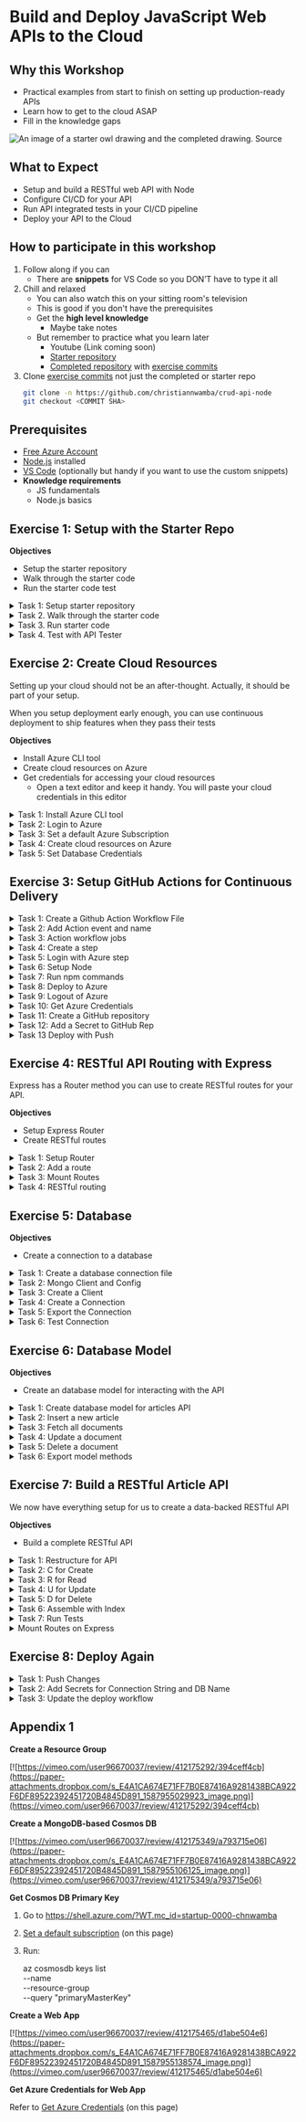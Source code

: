 # Build and Deploy JavaScript Web APIs to the Cloud 

## Why this Workshop

- Practical examples from start to finish on setting up production-ready APIs
- Learn how to get to the cloud ASAP
- Fill in the knowledge gaps

![An image of a starter owl drawing and the completed drawing. Source](https://pbs.twimg.com/media/C64ktBJWgAE3qxT?format=jpg&name=small)

## What to Expect

- Setup and build a RESTful web API with Node
- Configure CI/CD for your API
- Run API integrated tests in your CI/CD pipeline
- Deploy your API to the Cloud

## How to participate in this workshop

1. Follow along if you can
   - There are **snippets** for VS Code so you DON’T have to type it all
2. Chill and relaxed
    - You can also watch this on your sitting room's television
    - This is good if you don't have the prerequisites
    - Get the **high level knowledge**
        - Maybe take notes
    - But remember to practice what you learn later
        - Youtube (Link coming soon)
        - [Starter repository](https://github.com/christiannwamba/crud-api-node_STARTER)
        - [Completed repository](https://github.com/christiannwamba/crud-api-node) with [exercise commits](https://github.com/search?q=exercise+repo%3Achristiannwamba%2Fcrude-api-w-node&type=Commits&ref=advsearch&l=&l=)
3. Clone [exercise commits](https://github.com/search?q=exercise+repo%3Achristiannwamba%2Fcrude-api-w-node&type=Commits&ref=advsearch&l=&l=) not just the completed or starter repo
    ```bash
    git clone -n https://github.com/christiannwamba/crud-api-node 
    git checkout <COMMIT SHA>
    ```

## Prerequisites

- [Free Azure Account](https://azure.microsoft.com/free/?WT.mc_id=startup-0000-chnwamba)
- [Node.js](https://nodejs.org/en/download/) installed
- [VS Code](https://code.visualstudio.com/?WT.mc_id=startup-0000-chnwamba) (optionally but handy if you want to use the custom snippets)
- **Knowledge requirements**
  - JS fundamentals
  - Node.js basics

## Exercise 1: Setup with the Starter Repo

**Objectives**

- Setup the starter repository
- Walk through the starter code
- Run the starter code test

<details>
	<summary>Task 1: Setup starter repository</summary>

### Task 1: Setup starter repository

Clone the repository:

```bash
git clone https://github.com/christiannwamba/crud-api-node_STARTER crud-api-node
```

Install the dependencies:

```bash
cd crud-api-node
npm install
```

</details>

<details>
	<summary>Task 2. Walk through the starter code</summary>

### Task 2. Walk through the starter code

```bash
# Project tree
.
├── data.json
├── testData.json
├── package.json
├── index.js
├── test
│   ├── articles.skip.js
│   ├── db.skip.js
│   └── home.js
└── utils
    ├── config.js
    ├── flush.js
    ├── httpError.js
    └── seed.js
```

- `data.json` contains test data that we can use to populate our database
- `testData.json` is the same as `data.json` but with fewer data

**+ package.json**

The entry file is specified by the `start` script:

```json
"scripts": {
  "start": "node index.js",
  "dev": "nodemon index.js",
  "seed": "node -e 'require(\"./utils/seed.js\")()'",
  "flush": "node -e 'require(\"./utils/flush.js\")()'",
  "test:dev": "mocha --timeout 100000 --exclude \"./test/**/!(*.skip).js\" -w --recursive",
  "test": "mocha --timeout 100000 \"./test/**/!(*.skip).js\" --exit"
},
```

- The `dev` command starts the entry file with `nodemon`. Nodemon watches for changes and restarts the server so we don’t have to run `start` every time we edit a file.
- `seed` runs an exported function located in `./utils/seed.js` to populate the database with test data
- `flush` behaves like `seed` but instead, it empties the database
- `test:dev` runs the test files in the `test` folder and watches for changes
- `test` does not watch for any change after running the tests

> If a test file ends with `skip.js`, it is skipped when the test is running

**+ index.js**

The entry `index.js` file starts with importing `express` and `body-parser`.

```js
const express = require('express');
const bodyParser = require('body-parser');
```

Express is the HTTP/API/Routing framework or library for Node.js. Body parser formats and attaches request payload on express.

This file then goes one step forward to configure express and body parser:

```js
// Configure express
const app = express();
// Configure body-parser
app.use(bodyParser.urlencoded({ extended: true }));
app.use(bodyParser.json());
```

Next we try to get the port from the environment and if it is not found we use a port 4000:

```js
const port = process.env.PORT || 4000;
```

Then we create our first route:

```js
app.get('/', function (_, res) {
  res.send('Welcome to our API');
});
```

So when you visit the home page you get a greeting.

Lastly the server starts listening for requests:

```js
if (!module.parent) {
  app.listen(port);
  console.log('Magic happens on port ' + port);
}
```

The `!module.parent` check makes sure that this server is not started when the file is imported. Instead it can only be started when we run `index.js` directly.

Lastly we export the app for testing:

```js
module.exports = app;
```

- The test directory contains our tests.
  - `home.js` is for tests that test the `/` path
  - `articles.skip.js` is for tests that test the `/api/articles` path
    - The `skip` flag ensures that we don’t run the tests in this file yet since we haven’t written any articles API code
  - `db.skip.js` is for testing our database connection
- The `utils` folder just like the name contain utility logic:
  - The `config.js` file exports an object that contains our app credentials
    - Note how we use `dotenv` library to check the environment and use different databases for them.
  - The `seed.js` file uses `data.json` or `testData.json` to populate our database
  - The `flush.js` file empties the database
  - `httpError` is a utility function we can use to handle server errors

* You should rename the `.env.example` and `.test.env.example` files to `.env` and `.test.env` respectively. We will paste our database connection strings in these files and not push them to GitHub.

</details>

<details>
	<summary>Task 3. Run starter code</summary>

### Task 3. Run starter code

To check if our setup is ok, run the test script:

```bash
npm run test
```

</details>

<details>
	<summary>Task 4. Test with API Tester</summary>

### Task 4. Test with API Tester

You can use [Paw](https://paw.cloud), [Insomnia](https://insomnia.rest), [Postwoman](https://postwoman.io), or [Postman](https://www.postman.com) to test the endpoint.
</details>

## Exercise 2: Create Cloud Resources

Setting up your cloud should not be an after-thought. Actually, it should be part of your setup.

When you setup deployment early enough, you can use continuous deployment to ship features when they pass their tests

**Objectives**

- Install Azure CLI tool
- Create cloud resources on Azure
- Get credentials for accessing your cloud resources
  - Open a text editor and keep it handy. You will paste your cloud credentials in this editor

</details>

<details>
	<summary>Task 1: Install Azure CLI tool</summary>

### Task 1: Install Azure CLI tool

For Windows:

```powershell
Invoke-WebRequest -Uri https://aka.ms/installazurecliwindows -OutFile .\AzureCLI.msi; Start-Process msiexec.exe -Wait -ArgumentList '/I AzureCLI.msi /quiet'; rm .\AzureCLI.msi
```

For Mac:

```bash
brew update && brew install azure-cli
```

For Linux:

```bash
curl -sL https://aka.ms/InstallAzureCLIDeb | sudo bash
```

[Learn more…](https://docs.microsoft.com/cli/azure/install-azure-cli?view=azure-cli-latest&WT.mc_id=startup-0000-chnwamba)

</details>

<details>
	<summary>Task 2: Login to Azure</summary>

### Task 2: Login to Azure

Login to Azure with your CLI (you need to have created an [Azure Account](https://azure.microsoft.com/free/?WT.mc_id=startup-0000-chnwamba). It’s free):

```bash
az login
```

</details>

<details>
	<summary>Task 3: Set a default Azure Subscription</summary>

### Task 3: Set a default Azure Subscription

Every single time you run an Azure command to manage your resources (eg. Mongo database), Azure would ask for the [subscription](https://faq.rhipe.com/Search/Article/f021634f-b34e-4dbb-8f20-c009beafa170) to use to do that.

Set a default subscription so you don’t have to always provide it when creating or managing resources.

Run the following to see your subscriptions:

```bash
az account list
```

The output will look like:

```
[
  {
    "cloudName": "AzureCloud",
    "id": "<YOUR SUBSCRIPTION ID HERE>",
    "isDefault": true,
    "name": "<YOUR SUBSCRIPTION NAME HERE>",
    "state": "Enabled",
    "tenantId": "...",
    "user": {
      "name": "...",
      "type": "user"
    }
  },
  {
    "cloudName": "AzureCloud",
    "id": "...",
    "isDefault": false,
```

Run the following to set a default subscription:

```bash
az account set --subscription <YOUR SUBSCRIPTION ID>
```

</details>

<details>
	<summary>Task 4: Create cloud resources on Azure</summary>

### Task 4: Create cloud resources on Azure

We need the following resources:

1. A resource group for organizing all the resources
2. A MongoDB-based CosmosDB
   1. Test database
   2. Production database
3. A Service Plan for managing the web app pricing and OS
4. A Web App service for deploying the API

**+ 1. Resource group**

Create a resource group:

```bash
az group create \
  --name crud-api-node  \
  --location southcentralus
```

**+ 2a. CosmosDB for MongoDB test database**

```bash
az cosmosdb create \
  --name crud-api-node-db-test  \
  --resource-group crud-api-node \
  --kind MongoDB # You can setup different kinds of databases with CosmosDB
```

You might get an error that the name is taken. You can add numbers to the name to differ:

```bash
--name crud-api-node-db-test-12345 \
```

Get the primary key for connection to test database:

```bash
# Copy and save the key returned by this command
az cosmosdb keys list \
      --name crud-api-node-db-test \
      --resource-group crud-api-node \
      --query "primaryMasterKey"
```

**+ 2b. CosmosDB for MongoDB production database**

```bash
az cosmosdb create \
  --name crud-api-node-db  \
  --resource-group crud-api-node \
  --kind MongoDB # You can setup different kinds of databases with CosmosDB
```

Get the primary key for connection to test database:

```bash
# Copy and save the key returned by this command
az cosmosdb keys list \
  --name crud-api-node-db \
  --resource-group crud-api-node \
  --query "primaryMasterKey"
```

**+ 3. Service Plan**

```bash
az appservice plan create \
  --name crud-api-node-plan \
  --resource-group crud-api-node \
  --sku P1V2 \
  --is-linux
```

**+ 4. Web App Service for Node**

```bash
az webapp create \
  --name crud-api-node \
  --plan crud-api-node-plan \
  --runtime "node|12.9" \
  --resource-group crud-api-node
```

</details>

<details>
	<summary>Task 5: Set Database  Credentials</summary>

### Task 5: Set Database  Credentials

There few places we need to set credentials:

1. The `.env` file — production connection string
2. The `.test.env` file — test connection string
3. Our deployed web app — production connection string
4. Github Actions Secret — test connection string (we will set this in the [GitHub Actions exercise](#exercise-3-setup-github-actions-for-continuous-delivery))

**+ 1. & 2. Set in** `**.env**` **and** `**.test.env**` **files**

```env
MONGO_DB_CONNECTION_STRING="mongodb://<NAME>:<PRIMARY_KEY>@<NAME>.documents.azure.com:10255/?ssl=true"

MONGO_DB_DATABASE_NAME="blog"
```

> In the connection string, replace **<NAME>** with the database name. Eg: Mine would be `crud-api-node-db` or `crud-api-node-db-test`. Replace **<PRIMARY_KEY>** with the primary key we saved earlier

**+ 3. Set in deployed web app**

```bash
az webapp config appsettings set \
  --resource-group crud-api-node \
  --name crud-api-node \
  --settings MONGO_DB_CONNECTION_STRING="mongodb://<NAME>:<PRIMARY_KEY>@<NAME>.documents.azure.com:10255/?ssl=true" \
        MONGO_DB_DATABASE_NAME="blog"
```
</details>

## Exercise 3: Setup GitHub Actions for Continuous Delivery

<details>
	<summary>Task 1: Create a Github Action Workflow File</summary>

### Task 1: Create a Github Action Workflow File

First create a `.github` folder:

```bash
mkdir .github
```

Next add a `workflows` folder for all your GH actions:

```bash
mkdir .github/workflows
```

Now any `.yml` file you add to this folder will be used to setup a deployment for you by Github. Add a `deploy.yml` file:

```bash
touch .github/workflows/deploy.yml
```

</details>

<details>
	<summary>Task 2: Add Action event and name</summary>

### Task 2: Add Action event and name

In the workflow file, set the name of the action and the event that triggers this action:

```yml
## SNIPPET: ___e3t2.actions.deploy ##

on: [push]

name: Deploy CRUD API to Azure
```

We want to only trigger a deploy when code is pushed to the repo. You can also add pull request to the array.

</details>

<details>
	<summary>Task 3: Action workflow jobs</summary>

### Task 3: Action workflow jobs

Jobs tell GitHub actions what to do:

```yml
## SNIPPET: ___e3t3.actions.deploy ##

jobs:
  build-and-deploy:
    runs-on: ubuntu-latest
    steps:
```

</details>

<details>
	<summary>Task 4: Create a step</summary>

### Task 4: Create a step

A step is a singular task that an Action should run. Eg. npm install, npm build, etc

```yml
## SNIPPET: ___e3t4.actions.deploy ##

steps:
  - name: 'Checkout GitHub Action'
    uses: actions/checkout@master
```

</details>

<details>
	<summary>Task 5: Login with Azure step</summary>

### Task 5: Login with Azure step

```yml
## SNIPPET: ___e3t5.actions.deploy ##

- name: 'Login to Azure'
  uses: azure/login@v1
  with:
    creds: ${{ secrets.AZURE_CREDENTIALS }}
```

</details>

<details>
	<summary>Task 6: Setup Node</summary>

### Task 6: Setup Node

```yml
## SNIPPET: ___e3t6.actions.deploy ##

- name: Setup Node 10.x
  uses: actions/setup-node@v1
  with:
    node-version: '10.x'
```

</details>

<details>
	<summary>Task 7: Run npm commands</summary>

### Task 7: Run npm commands

```yml
## SNIPPET: ___e3t7.actions.deploy ##

- name: 'npm install, build, and test'
  run: |
    npm install
    npm run build --if-present
    npm run test --if-present
```

</details>

<details>
	<summary>Task 8: Deploy to Azure</summary>

### Task 8: Deploy to Azure

```yml
## SNIPPET: ___e3t8.actions.deploy ##

- name: 'Deploy to Azure'
  uses: azure/webapps-deploy@v2
  with:
    app-name: 'crud-node-api'
```

> Remember to supply the correct name. The name should match the name you used when create the web app service with `az webapp create`

</details>

<details>
	<summary>Task 9: Logout of Azure</summary>

### Task 9: Logout of Azure

```yml
## SNIPPET: ___e3t9.actions.deploy ##

- name: logout
  run: |
    az logout
```

</details>

<details>
	<summary>Task 10: Get Azure Credentials</summary>

### Task 10: Get Azure Credentials

We need to give our GitHub action access to our Azure resource. That is why we have the `AZURE_CREDENTIALS` secret in the action file.

To generate the credential, run:

```bash
az ad sp create-for-rbac \
  --name "crud-node-api" \
  --role contributor \
  --scopes /subscriptions/<SUBSCRIPTION ID>/resourceGroups/<RESOURCE GROUP>/providers/Microsoft.Web/sites/<NAME> \
  --sdk-auth
```

Replace the following:

- **<SUBSCRIPTION ID>**: The subscription ID for the web app. It will be default subscription ID we set at the beginning of the workshop. You can list your subscriptions with `az account list`
- **<RESOURCE GROUP>**: The resource group we created for the resources. Eg: `crud-api-node`
- **<NAME>**: The web app name. Eg: `crud-api-node`. This is different from the `--name` flag. The name flag is the name for the credential that Azure will generate NOT the name of the app

</details>

<details>
	<summary>Task 11: Create a GitHub repository</summary>

### Task 11: Create a GitHub repository

Head to Github and Create a repository

</details>

<details>
	<summary>Task 12: Add a Secret to GitHub Rep</summary>

### Task 12: Add a Secret to GitHub Rep

- Head to the new created repo settings
- Click on Secrets
- Name the secret: `AZURE_CREDENTIALS` to match what we have in the Action file
- Paste the JSON output of the `az ad sp` command from Task 9 as the value

Video:

[![](https://paper-attachments.dropbox.com/s_E4A1CA674E71FF7B0E87416A9281438BCA922F6DF89522392451720B4845D891_1587956518286_image.png)](https://vimeo.com/user96670037/review/412179820/0a2c5a0538)

</details>

<details>
	<summary>Task 13 Deploy with Push</summary>

### Task 13 Deploy with Push

Commit and Push to Github and watch the

```bash
# Remove original git history
rm -rf .git
# Init
git init
# Add
git add .
# Commit
git add commit -m "Initial"
# Remote
git remote add origin <REPO URL>
# Push
git push origin master
```

- Click on the Actions tab and open the action to view the logs
</details>

## Exercise 4: RESTful API Routing with Express

Express has a Router method you can use to create RESTful routes for your API.

**Objectives**

- Setup Express Router
- Create RESTful routes

</details>

<details>
	<summary>Task 1: Setup Router</summary>

### Task 1: Setup Router

In the index file, below the `/` route create a `router`:

```js
/* SNIPPET: ___e4t1.index */

const router = express.Router();
```

</details>

<details>
	<summary>Task 2: Add a route</summary>

### Task 2: Add a route

Use the `router` object to register a route:

```js
/* SNIPPET: ___e4t2.index */

router.get('/', function (req, res) {
  res.json({ message: 'hooray! welcome to our api!' });
});
```

</details>

<details>
	<summary>Task 3: Mount Routes</summary>

### Task 3: Mount Routes

You can take all the routes on a router object and mount it on any path you want. We will mount this `router` object we have on `/api`:

```js
/* SNIPPET: ___e4t3.index */

app.use('/api', router);
```

</details>

<details>
	<summary>Task 4: RESTful routing</summary>

### Task 4: RESTful routing

You can use one URL for say POST and GET:

```js
/* SNIPPET: ___e4t4.index */

router
  .route('/ping')
  .post(function (req, res) {
    res.send('You POST a PING');
  })
  .get(function (req, res) {
    res.send('You GET a PING');
  });

//
app.use('/api', router);
```
</details>

## Exercise 5: Database

**Objectives**

- Create a connection to a database

</details>

<details>
	<summary>Task 1: Create a database connection file</summary>

### Task 1: Create a database connection file

Create a folder `db` at the root of your project and add an `index.js`

</details>

<details>
	<summary>Task 2: Mongo Client and Config</summary>

### Task 2: Mongo Client and Config

Import the MongoDB Node client and the config file where we stored our connection string:

```js
/* SNIPPET: ___e5t2.db */

const MongoClient = require('mongodb').MongoClient;

const config = require('../utils/config');
```

</details>

<details>
	<summary>Task 3: Create a Client</summary>

### Task 3: Create a Client

```js
/* SNIPPET: ___e5t3.db */

function createDatabaseClient(url) {
  return new MongoClient(url, { useUnifiedTopology: true });
}
```

</details>

<details>
	<summary>Task 4: Create a Connection</summary>

### Task 4: Create a Connection

```js
/* SNIPPET: ___e5t4.db */

async function createDatabaseConnection() {
  const client = createDatabaseClient(config.database.connectionString);
  try {
    const clientConnection = await client.connect();
    return clientConnection;
  } catch (error) {
    throw error;
  }
}
```

- The `client.connect` method initiates the connection

</details>

<details>
	<summary>Task 5: Export the Connection</summary>

### Task 5: Export the Connection

```js
/* SNIPPET: ___e5t5.db */

module.exports = createDatabaseConnection;
```

</details>

<details>
	<summary>Task 6: Test Connection</summary>

### Task 6: Test Connection

Rename `test/db.skip.js` to `test/db.js` and run:

```bash
npm run test
```
</details>

## Exercise 6: Database Model

**Objectives**

- Create an database model for interacting with the API

</details>

<details>
	<summary>Task 1: Create database model for articles API</summary>

### Task 1: Create database model for articles API

In the next exercise, we are going to build an articles RESTful API. For now, let’s create a model that the API will use to interact with our database.

```bash
mkdir api
mkdir api/articles
touch api/articles/model.js
```

Import the necessary files for the model:

```js
/* SNIPPET: ___e6t1.articles.model */

const ObjectID = require('mongodb').ObjectID;

const config = require('../../utils/config');
const createDatabaseConnection = require('../../db');
```

`ObjectID` will be used to convert string IDs to Mongo DB Ids.

</details>

<details>
	<summary>Task 2: Insert a new article</summary>

### Task 2: Insert a new article

```js
/* SNIPPET:___e6t2.articles.model */

async function insertDocument(payload) {
  const client = await createDatabaseConnection();
  const db = client.db(config.database.name);
  return await db.collection('articles').insertOne(payload);
}
```

- First, create a client
- Use the client to create and/or get your db
- Use the db to insert a new article to the articles collection

</details>

<details>
	<summary>Task 3: Fetch all documents</summary>

### Task 3: Fetch all documents

```js
/* SNIPPET: ___e6t3.articles.model */

async function fetchAllDocuments() {
  const client = await createDatabaseConnection();
  const db = client.db(config.database.name);
  return await db.collection('articles').find({}).toArray();
}
```

- Same as inserting but instead uses `.find` to find all articles

</details>

<details>
	<summary>Task 4: Update a document</summary>

### Task 4: Update a document

```js
/* SNIPPET: ___e6t4.articles.model */

async function updateDocument(payload, id) {
  const client = await createDatabaseConnection();
  const db = client.db(config.database.name);

  return await db
    .collection('articles')
    .updateOne({ _id: ObjectID(id) }, { $set: payload });
}
```

- Same as inserting but instead uses `.updateOne` to update an article based on the `id` argument

</details>

<details>
	<summary>Task 5: Delete a document</summary>

### Task 5: Delete a document

```js
/* SNIPPET: ___e6t5.articles.model */

async function deleteDocument(id) {
  const client = await createDatabaseConnection();
  const db = client.db(config.database.name);
  return await db.collection('articles').deleteOne({ _id: ObjectID(id) });
}
```

- Same as inserting but instead uses `.deleteOne` to update an article based on the `id` argument

</details>

<details>
	<summary>Task 6: Export model methods</summary>


### Task 6: Export model methods

```js
/* SNIPPET:___e6t6.articles.model */

module.exports = {
  insertDocument,
  fetchAllDocuments,
  updateDocument,
  deleteDocument,
};
```

</details>

## Exercise 7: Build a RESTful Article API

We now have everything setup for us to create a data-backed RESTful API

**Objectives**

- Build a complete RESTful API

<details>
	<summary>Task 1: Restructure for API</summary>


### Task 1: Restructure for API

We don’t want to have all of our API code in just `index.js`. Instead let’s have our CRUD operations inside `api/articles`. In the `api` folder at the root of your project create the following file structure:

```bash
.
├── api
│   ├── articles
│   │   ├── create.js # For Create logic
│   │   ├── delete.js # For Delete logic
│   │   ├── index.js # Assemple all articles route
│   │   ├── model.js # Database model for ex 6
│   │   ├── read.js # For Read logic
│   │   └── update.js # For Update logic
```
</details>

<details>
	<summary>Task 2: C for Create</summary>

### Task 2: C for Create
In the `create.js` import the model and error helper:

```js
/* SNIPPET: ___e7t2.1.articles.api */

const model = require('./model');
const httpError = require('../../utils/httpError');
```

Next export a function that takes a route:

```js
/* SNIPPET: ___e7t2.2.1.articles.api */

module.exports = function (route) {
  //
};
```

Then return a route in the function:

```js
/* SNIPPET: ___e7t2.2.2.articles.api */

module.exports = function (route) {
  return route.post();
};
```

Add a handler for the route:

```js
/* SNIPPET: ___e7t2.2.3.articles.api */

module.exports = function (route) {
  return route.post(async function (req, res) {
    //
  });
};
```

Insert in the database and send a response:

```js
/* SNIPPET: ___e7t2.2.4.articles.api */

module.exports = function (route) {
  return route.post(async function (req, res) {
    try {
      const data = await model.insertDocument(req.body);

      res.json({ data: { insertedId: data.insertedId } });
    } catch (error) {
      httpError(res, error);
    }
  });
};
```

- `req.body` has the request data/payload

</details>

<details>
	<summary>Task 3: R for Read</summary>

### Task 3: R for Read

```js
/* SNIPPET: ___e7t3.articles.api */

const model = require('./model');
const httpError = require('../../utils/httpError');

module.exports = function (route) {
  return route.get(async function (_, res) {
    try {
      const data = await model.fetchAllDocuments();
      res.json({ data });
    } catch (error) {
      httpError(res, error);
    }
  });
};
```

</details>

<details>
	<summary>Task 4: U for Update</summary>

### Task 4: U for Update

```js
/* SNIPPET: ___e7t4.articles.api */

const model = require('./model');
const httpError = require('../../utils/httpError');

module.exports = function (route) {
  return route.put(async function (req, res) {
    try {
      const data = await model.updateDocument(req.body, req.params.id);
      res.json({ data: { modifiedCount: data.modifiedCount } });
    } catch (error) {
      httpError(res, error);
    }
  });
};
```

- `req.parms` is an object of the parameters passed in the URL

</details>

<details>
	<summary>Task 5: D for Delete</summary>

### Task 5: D for Delete

```js
/* SNIPPET: ___e7t5.articles.api */

const model = require('./model');
const httpError = require('../../utils/httpError');

module.exports = function (route) {
  return route.delete(async function (req, res) {
    try {
      const data = await model.deleteDocument(req.params.id);

      res.json({ data: { deletedCount: data.deletedCount } });
    } catch (error) {
      httpError(res, error);
    }
  });
};
```
</details>

<details>
  <summary>Task 6: Assemble with Index</summary>

### Task 6: Assemble with Index

We can use a register function in `articles/index` to setup all the scattered routes we have created.

Import the routes:

```js
/* SNIPPET: ___e7t6.1.articles.api */

const create = require('./create');
const read = require('./read');
const update = require('./update');
const remove = require('./delete'); // Can't name a variable delete cause of the `delete` keyword
```

Create a function that takes `router` (don’t confuse with `route` from previous ex):

```js
/* SNIPPET: ___e7t6.2.articles.api */

module.exports = function registerRoutes(router) {};
```

Create base and params routes:

```js
/* SNIPPET: ___e7t6.3.articles.api */

module.exports = function registerRoutes(router) {
  const baseRoute = router.route('/articles');
  const paramRoute = router.route('/articles/:id');
};
```

- `baseRoute` handles:
  - GET /articles
  - POST /articles
- `paramsRoute` handles
  - PUT /articles/:id
  - DELETE /articles/:id

Mount logics on routes

```js
/* SNIPPET: ___e7t6.4.articles.api */

module.exports = function registerRoutes(router) {
  const baseRoute = router.route('/articles');
  const paramRoute = router.route('/articles/:id');
  create(baseRoute);
  read(baseRoute);
  update(paramRoute);
  remove(paramRoute);
};
```
</details>

<details>
  <summary>Task 7: Run Tests</summary>

### Task 7: Run Tests

Remove the `skip` from `test/articles.skip.js` and try running the test.

```bash
npm run test
```

You should get 404 errors. This is because we have set up the routes but express in the entry point does not know about then

</details>

<details>
  <summary>Mount Routes on Express</summary>

### Task 8: Mount Routes on Express

Import the assemble articles route in the entry point:

```js
/* SNIPPET: ___e7t7.1.index */

// IMPORT ROUTES
const registerArticleRoutes = require('./api/articles');
```

Right below the `/ping` route, call the `registerArticleRoutes` function to register all the article routes:

```js
/* SNIPPET: ___e7t7.2.index */

registerArticleRoutes(router);
```
</details>


## Exercise 8: Deploy Again

</details>

<details>
	<summary>Task 1: Push Changes</summary>

### Task 1: Push Changes

- Push the new changes to Github and monitor the logs
- Watch the deploy fail because we do not have a DB connection string in GH Actions environment

</details>

<details>
	<summary>Task 2: Add Secrets for Connection String and DB Name</summary>

### Task 2: Add Secrets for Connection String and DB Name

```bash
MONGO_DB_CONNECTION_STRING="mongodb://<NAME>:<PRIMARY_KEY>@<NAME>.documents.azure.com:10255/?ssl=true" \
MONGO_DB_DATABASE_NAME="blog"
```

</details>

<details>
	<summary>Task 3: Update the deploy workflow</summary>

### Task 3: Update the deploy workflow

```yml
## SNIPPETS: ___e7t8.3.actions.deploy ##

  - name: 'npm install, build, and test'
      env:
        MONGO_DB_CONNECTION_STRING: ${{ secrets.MONGO_DB_CONNECTION_STRING }}
        MONGO_DB_DATABASE_NAME: ${{ secrets.MONGO_DB_DATABASE_NAME }}
      run: |
        npm install
        npm run build --if-present
        npm run test --if-present
```
</details>

## Appendix 1


**Create a Resource Group**

[![https://vimeo.com/user96670037/review/412175292/394ceff4cb](https://paper-attachments.dropbox.com/s_E4A1CA674E71FF7B0E87416A9281438BCA922F6DF89522392451720B4845D891_1587955029923_image.png)](https://vimeo.com/user96670037/review/412175292/394ceff4cb)

**Create a MongoDB-based Cosmos DB**

[![https://vimeo.com/user96670037/review/412175349/a793715e06](https://paper-attachments.dropbox.com/s_E4A1CA674E71FF7B0E87416A9281438BCA922F6DF89522392451720B4845D891_1587955106125_image.png)](https://vimeo.com/user96670037/review/412175349/a793715e06)

**Get Cosmos DB Primary Key**

1. Go to https://shell.azure.com/?WT.mc_id=startup-0000-chnwamba
2. [Set a default subscription](#task-3-set-a-default-azure-subscription) (on this page)
3. Run:


    az cosmosdb keys list \
      --name <DB NAME> \
      --resource-group <RESOURCE GROUP NAME> \
      --query "primaryMasterKey"

**Create a Web App**

[![https://vimeo.com/user96670037/review/412175465/d1abe504e6](https://paper-attachments.dropbox.com/s_E4A1CA674E71FF7B0E87416A9281438BCA922F6DF89522392451720B4845D891_1587955138574_image.png)](https://vimeo.com/user96670037/review/412175465/d1abe504e6)

**Get Azure Credentials for Web App**

Refer to [Get Azure Credentials](#task-10-get-azure-credentials) (on this page)
